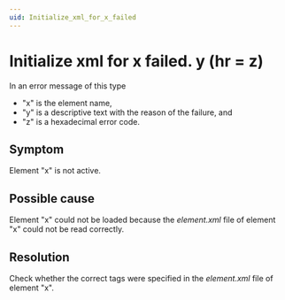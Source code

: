 ```yaml
---
uid: Initialize_xml_for_x_failed
---
```


# Initialize xml for x failed. y (hr = z)

In an error message of this type

- "x" is the element name,
- "y" is a descriptive text with the reason of the failure, and
- "z" is a hexadecimal error code.

## Symptom

Element "x" is not active.

## Possible cause

Element "x" could not be loaded because the *element.xml* file of element "x" could not be read correctly.

## Resolution

Check whether the correct tags were specified in the *element.xml* file of element "x".
